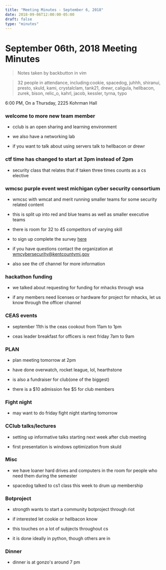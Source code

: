 ```yaml
---
title: "Meeting Minutes - September 6, 2018"
date: 2018-09-06T12:00:00-05:00
draft: false
type: "minutes"
---
```


# September 06th, 2018 Meeting Minutes
> Notes taken by backbutton in vim

> 32 people in attendance, including:cookie, spacedog, juhhh, shiranui, presto, skuld, kami, crystalclam, tank21, drewr, caligula, hellbacon, zurek, bison, relic_o, kahrl, jacob, kessler, tyrna, typo

6:00 PM, On a Thursday, 2225 Kohrman Hall

### welcome to more new team member

* cclub is an open sharing and learning environment

* we also have a networking lab

* if you want to talk about using servers talk to hellbacon or drewr

### ctf time has changed to start at 3pm instead of 2pm

* security class that relates that if taken three times counts as a cs elective

### wmcsc purple event west michigan cyber security consortium

* wmcsc with wmcat and merit running smaller teams for some security related content

* this is split up into red and blue teams as well as smaller executive teams

* there is room for 32 to 45 competitors of varying skill

* to sign up complete the survey [here](https://www.surveymonkey.com/r/2018purpleevent)

* if you have questions contact the organization at wmcybersecurity@kentcountymi.gov

* also see the ctf channel for more information

### hackathon funding

* we talked about requesting for funding for mhacks through wsa

* if any members need licenses or hardware for project for mhacks, let us know through the officer channel

### CEAS events

* september 11th is the ceas cookout from 11am to 1pm

* ceas leader breakfast for officers is next friday 7am to 9am

### PLAN

* plan meeting tomorrow at 2pm

* have done overwatch, rocket league, lol, hearthstone

* is also a fundraiser for club(one of the biggest)

* there is a $10 admission fee $5 for club members

### Fight night

* may want to do friday fight night starting tomorrow

### CClub talks/lectures

* setting up informative talks starting next week after club meeting

* first presentation is windows optimization from skuld

### Misc

* we have loaner hard drives and computers in the room for people who need them during the semester

* spacedog talked to cs1 class this week to drum up membership

### Botproject

* strongth wants to start a community botproject through riot

* if interested let cookie or hellbacon know

* this touches on a lot of subjects throughout cs

* it is done ideally in python, though others are in

### Dinner

* dinner is at gonzo's around 7 pm
